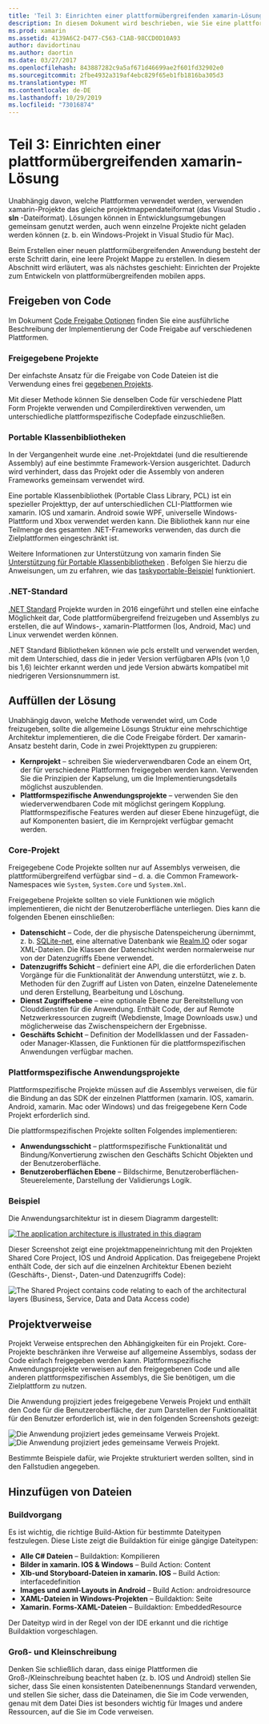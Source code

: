 ```yaml
---
title: 'Teil 3: Einrichten einer plattformübergreifenden xamarin-Lösung'
description: In diesem Dokument wird beschrieben, wie Sie eine plattformübergreifende Lösung in xamarin einrichten. Es werden verschiedene Strategien zur Code Freigabe erläutert, z. b. freigegebene Projekte und .NET Standard.
ms.prod: xamarin
ms.assetid: 4139A6C2-D477-C563-C1AB-98CCD0D10A93
author: davidortinau
ms.author: daortin
ms.date: 03/27/2017
ms.openlocfilehash: 843887282c9a5af671d46699ae2f601fd32902e0
ms.sourcegitcommit: 2fbe4932a319af4ebc829f65eb1fb1816ba305d3
ms.translationtype: MT
ms.contentlocale: de-DE
ms.lasthandoff: 10/29/2019
ms.locfileid: "73016874"
---
```

# <a name="part-3---setting-up-a-xamarin-cross-platform-solution"></a>Teil 3: Einrichten einer plattformübergreifenden xamarin-Lösung

Unabhängig davon, welche Plattformen verwendet werden, verwenden xamarin-Projekte das gleiche projektmappendateiformat (das Visual Studio **. sln** -Dateiformat). Lösungen können in Entwicklungsumgebungen gemeinsam genutzt werden, auch wenn einzelne Projekte nicht geladen werden können (z. b. ein Windows-Projekt in Visual Studio für Mac).

Beim Erstellen einer neuen plattformübergreifenden Anwendung besteht der erste Schritt darin, eine leere Projekt Mappe zu erstellen. In diesem Abschnitt wird erläutert, was als nächstes geschieht: Einrichten der Projekte zum Entwickeln von plattformübergreifenden mobilen apps.

 <a name="Sharing_Code" />

## <a name="sharing-code"></a>Freigeben von Code

Im Dokument [Code Freigabe Optionen](~/cross-platform/app-fundamentals/code-sharing.md) finden Sie eine ausführliche Beschreibung der Implementierung der Code Freigabe auf verschiedenen Plattformen.

 <a name="Shared_Asset_Projects" />

### <a name="shared-projects"></a>Freigegebene Projekte

Der einfachste Ansatz für die Freigabe von Code Dateien ist die Verwendung eines frei [gegebenen Projekts](~/cross-platform/app-fundamentals/shared-projects.md).

Mit dieser Methode können Sie denselben Code für verschiedene Platt Form Projekte verwenden und Compilerdirektiven verwenden, um unterschiedliche plattformspezifische Codepfade einzuschließen.

 <a name="Portable_Class_Libraries" />

### <a name="portable-class-libraries-pcl"></a>Portable Klassenbibliotheken

In der Vergangenheit wurde eine .net-Projektdatei (und die resultierende Assembly) auf eine bestimmte Framework-Version ausgerichtet. Dadurch wird verhindert, dass das Projekt oder die Assembly von anderen Frameworks gemeinsam verwendet wird.

Eine portable Klassenbibliothek (Portable Class Library, PCL) ist ein spezieller Projekttyp, der auf unterschiedlichen CLI-Plattformen wie xamarin. IOS und xamarin. Android sowie WPF, universelle Windows-Plattform und Xbox verwendet werden kann. Die Bibliothek kann nur eine Teilmenge des gesamten .NET-Frameworks verwenden, das durch die Zielplattformen eingeschränkt ist.

Weitere Informationen zur Unterstützung von xamarin finden Sie [Unterstützung für Portable Klassenbibliotheken](~/cross-platform/app-fundamentals/pcl.md) . Befolgen Sie hierzu die Anweisungen, um zu erfahren, wie das [taskyportable-Beispiel](https://github.com/xamarin/mobile-samples/tree/master/TaskyPortable) funktioniert.

### <a name="net-standard"></a>.NET-Standard

[.NET Standard](~/cross-platform/app-fundamentals/net-standard.md) Projekte wurden in 2016 eingeführt und stellen eine einfache Möglichkeit dar, Code plattformübergreifend freizugeben und Assemblys zu erstellen, die auf Windows-, xamarin-Plattformen (Ios, Android, Mac) und Linux verwendet werden können.

.NET Standard Bibliotheken können wie pcls erstellt und verwendet werden, mit dem Unterschied, dass die in jeder Version verfügbaren APIs (von 1,0 bis 1,6) leichter erkannt werden und jede Version abwärts kompatibel mit niedrigeren Versionsnummern ist.

 <a name="Populating_the_Solution" />

## <a name="populating-the-solution"></a>Auffüllen der Lösung

Unabhängig davon, welche Methode verwendet wird, um Code freizugeben, sollte die allgemeine Lösungs Struktur eine mehrschichtige Architektur implementieren, die die Code Freigabe fördert.
Der xamarin-Ansatz besteht darin, Code in zwei Projekttypen zu gruppieren:

- **Kernprojekt** – schreiben Sie wiederverwendbaren Code an einem Ort, der für verschiedene Plattformen freigegeben werden kann. Verwenden Sie die Prinzipien der Kapselung, um die Implementierungsdetails möglichst auszublenden.
- **Plattformspezifische Anwendungsprojekte** – verwenden Sie den wiederverwendbaren Code mit möglichst geringem Kopplung. Plattformspezifische Features werden auf dieser Ebene hinzugefügt, die auf Komponenten basiert, die im Kernprojekt verfügbar gemacht werden.

 <a name="Core_Project" />

### <a name="core-project"></a>Core-Projekt

Freigegebene Code Projekte sollten nur auf Assemblys verweisen, die plattformübergreifend verfügbar sind – d. a. die Common Framework-Namespaces wie `System`, `System.Core` und `System.Xml`.

Freigegebene Projekte sollten so viele Funktionen wie möglich implementieren, die nicht der Benutzeroberfläche unterliegen. Dies kann die folgenden Ebenen einschließen:

- **Datenschicht** – Code, der die physische Datenspeicherung übernimmt, z. b.  [SQLite-net](https://github.com/praeclarum/sqlite-net), eine alternative Datenbank wie [Realm.IO](https://realm.io/products/realm-mobile-database/) oder sogar XML-Dateien. Die Klassen der Datenschicht werden normalerweise nur von der Datenzugriffs Ebene verwendet.
- **Datenzugriffs Schicht** – definiert eine API, die die erforderlichen Daten Vorgänge für die Funktionalität der Anwendung unterstützt, wie z. b. Methoden für den Zugriff auf Listen von Daten, einzelne Datenelemente und deren Erstellung, Bearbeitung und Löschung.
- **Dienst Zugriffsebene** – eine optionale Ebene zur Bereitstellung von Clouddiensten für die Anwendung. Enthält Code, der auf Remote Netzwerkressourcen zugreift (Webdienste, Image Downloads usw.) und möglicherweise das Zwischenspeichern der Ergebnisse.
- **Geschäfts Schicht** – Definition der Modellklassen und der Fassaden-oder Manager-Klassen, die Funktionen für die plattformspezifischen Anwendungen verfügbar machen.

 <a name="Platform-Specific_Application_Projects" />

### <a name="platform-specific-application-projects"></a>Plattformspezifische Anwendungsprojekte

Plattformspezifische Projekte müssen auf die Assemblys verweisen, die für die Bindung an das SDK der einzelnen Plattformen (xamarin. IOS, xamarin. Android, xamarin. Mac oder Windows) und das freigegebene Kern Code Projekt erforderlich sind.

Die plattformspezifischen Projekte sollten Folgendes implementieren:

- **Anwendungsschicht** – plattformspezifische Funktionalität und Bindung/Konvertierung zwischen den Geschäfts Schicht Objekten und der Benutzeroberfläche.
- **Benutzeroberflächen Ebene** – Bildschirme, Benutzeroberflächen-Steuerelemente, Darstellung der Validierungs Logik.

<a name="Example" />

### <a name="example"></a>Beispiel

Die Anwendungsarchitektur ist in diesem Diagramm dargestellt:

 [![](setting-up-a-xamarin-cross-platform-solution-images/conceptualarchitecture.png "The application architecture is illustrated in this diagram")](setting-up-a-xamarin-cross-platform-solution-images/conceptualarchitecture.png#lightbox)

Dieser Screenshot zeigt eine projektmappeneinrichtung mit den Projekten Shared Core Project, IOS und Android Application. Das freigegebene Projekt enthält Code, der sich auf die einzelnen Architektur Ebenen bezieht (Geschäfts-, Dienst-, Daten-und Datenzugriffs Code):

 ![](setting-up-a-xamarin-cross-platform-solution-images/core-solution-example.png "The Shared Project contains code relating to each of the architectural layers (Business, Service, Data and Data Access code)")

 <a name="Project_References" />

## <a name="project-references"></a>Projektverweise

Projekt Verweise entsprechen den Abhängigkeiten für ein Projekt. Core-Projekte beschränken ihre Verweise auf allgemeine Assemblys, sodass der Code einfach freigegeben werden kann.
Plattformspezifische Anwendungsprojekte verweisen auf den freigegebenen Code und alle anderen plattformspezifischen Assemblys, die Sie benötigen, um die Zielplattform zu nutzen.

Die Anwendung projiziert jedes freigegebene Verweis Projekt und enthält den Code für die Benutzeroberfläche, der zum Darstellen der Funktionalität für den Benutzer erforderlich ist, wie in den folgenden Screenshots gezeigt:

![](setting-up-a-xamarin-cross-platform-solution-images/solution-android.png "Die Anwendung projiziert jedes gemeinsame Verweis Projekt.") ![](setting-up-a-xamarin-cross-platform-solution-images/solution-ios.png "Die Anwendung projiziert jedes gemeinsame Verweis Projekt.")

Bestimmte Beispiele dafür, wie Projekte strukturiert werden sollten, sind in den Fallstudien angegeben.

 <a name="Adding_Files" />

## <a name="adding-files"></a>Hinzufügen von Dateien

 <a name="Build_Action" />

### <a name="build-action"></a>Buildvorgang

Es ist wichtig, die richtige Build-Aktion für bestimmte Dateitypen festzulegen. Diese Liste zeigt die Buildaktion für einige gängige Dateitypen:

- **Alle C# Dateien** – Buildaktion: Kompilieren
- **Bilder in xamarin. IOS & Windows** – Build Action: Content
- **XIb-und Storyboard-Dateien in xamarin. IOS** – Build Action: interfacedefinition
- **Images und axml-Layouts in Android** – Build Action: androidresource
- **XAML-Dateien in Windows-Projekten** – Buildaktion: Seite
- **Xamarin. Forms-XAML-Dateien** – Buildaktion: EmbeddedResource

Der Dateityp wird in der Regel von der IDE erkannt und die richtige Buildaktion vorgeschlagen.

 <a name="Case_Sensitivity" />

### <a name="case-sensitivity"></a>Groß- und Kleinschreibung

Denken Sie schließlich daran, dass einige Plattformen die Groß-/Kleinschreibung beachtet haben (z. b.
IOS und Android) stellen Sie sicher, dass Sie einen konsistenten Dateibenennungs Standard verwenden, und stellen Sie sicher, dass die Dateinamen, die Sie im Code verwenden, genau mit dem Datei Dies ist besonders wichtig für Images und andere Ressourcen, auf die Sie im Code verweisen.
